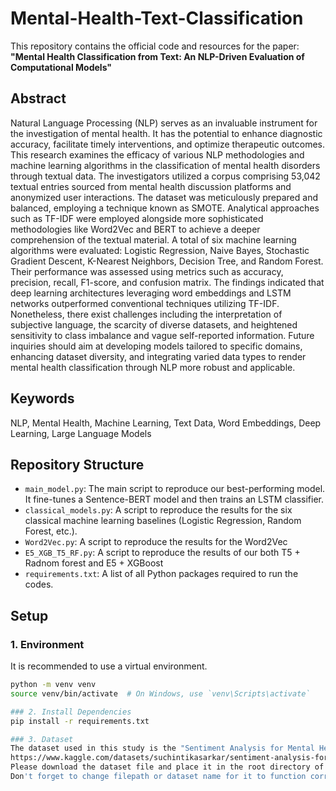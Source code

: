 # Mental-Health-Text-Classification

This repository contains the official code and resources for the paper:
**"Mental Health Classification from Text: An NLP-Driven Evaluation of Computational Models"**

## Abstract
Natural Language Processing (NLP) serves as an invaluable instrument for the investigation of mental health. It has the potential to enhance diagnostic accuracy, facilitate timely interventions, and optimize therapeutic outcomes. This research examines the efficacy of various NLP methodologies and machine learning algorithms in the classification of mental health disorders through textual data. The investigators utilized a corpus comprising 53,042 textual entries sourced from mental health discussion platforms and anonymized user interactions. The dataset was meticulously prepared and balanced, employing a technique known as SMOTE. Analytical approaches such as TF-IDF were employed alongside more sophisticated methodologies like Word2Vec and BERT to achieve a deeper comprehension of the textual material. A total of six machine learning algorithms were evaluated: Logistic Regression, Naive Bayes, Stochastic Gradient Descent, K-Nearest Neighbors, Decision Tree, and Random Forest. Their performance was assessed using metrics such as accuracy, precision, recall, F1-score, and confusion matrix. The findings indicated that deep learning architectures leveraging word embeddings and LSTM networks outperformed conventional techniques utilizing TF-IDF. Nonetheless, there exist challenges including the interpretation of subjective language, the scarcity of diverse datasets, and heightened sensitivity to class imbalance and vague self-reported information. Future inquiries should aim at developing models tailored to specific domains, enhancing dataset diversity, and integrating varied data types to render mental health classification through NLP more robust and applicable.

## Keywords
NLP, Mental Health, Machine Learning, Text Data, Word Embeddings, Deep Learning, Large Language Models

## Repository Structure
- `main_model.py`: The main script to reproduce our best-performing model. It fine-tunes a Sentence-BERT model and then trains an LSTM classifier.
- `classical_models.py`: A script to reproduce the results for the six classical machine learning baselines (Logistic Regression, Random Forest, etc.).
- `Word2Vec.py`: A script to reproduce the results for the Word2Vec
- `E5_XGB_T5_RF.py`: A script to reproduce the results of our both T5 + Radnom forest and E5 + XGBoost
- `requirements.txt`: A list of all Python packages required to run the codes.

## Setup

### 1. Environment
It is recommended to use a virtual environment.
```bash
python -m venv venv
source venv/bin/activate  # On Windows, use `venv\Scripts\activate`

### 2. Install Dependencies
pip install -r requirements.txt

### 3. Dataset
The dataset used in this study is the "Sentiment Analysis for Mental Health" which can be downloaded from Kaggle:
https://www.kaggle.com/datasets/suchintikasarkar/sentiment-analysis-for-mental-health
Please download the dataset file and place it in the root directory of this project before running the scripts.
Don't forget to change filepath or dataset name for it to function correctly.
